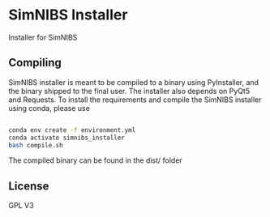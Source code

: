 # SimNIBS Installer

Installer for SimNIBS

## Compiling

SimNIBS installer is meant to be compiled to a binary using PyInstaller, and the binary shipped to the final user.
The installer also depends on PyQt5 and Requests.
To install the requirements and compile the SimNIBS installer using conda, please use
```bash

conda env create -f environment.yml
conda activate simnibs_installer
bash compile.sh

```
The compiled binary can be found in the dist/ folder

## License

GPL V3
